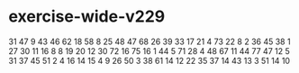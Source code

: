 # exercise-wide-v229
31
47
9
43
46
62
18
58
8
25
48
47
68
26
39
33
17
21
4
73
22
8
2
36
45
38
1
27
30
11
16
8
8
19
20
12
30
72
16
75
16
1
44
5
71
28
4
48
67
11
44
77
47
12
5
31
37
45
51
2
4
16
14
15
4
9
26
50
3
38
61
14
12
22
35
37
14
43
13
3
51
14
10
